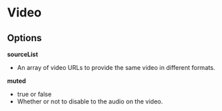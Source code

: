 # Video

## Options

**sourceList**
- An array of video URLs to provide the same video in different formats.

**muted**
- true or false
- Whether or not to disable to the audio on the video.
